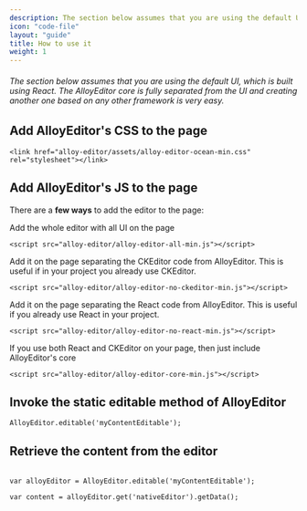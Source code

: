 ```yaml
---
description: The section below assumes that you are using the default UI, which is built using React. The AlloyEditor core is fully separated from the UI and creating another one based on any other framework is very easy.
icon: "code-file"
layout: "guide"
title: How to use it
weight: 1
---
```


###### The section below assumes that you are using the default UI, which is built using React. The AlloyEditor core is fully separated from the UI and creating another one based on any other framework is very easy.

<article id="article1">

## Add AlloyEditor's CSS to the page

<pre><code class="html">&lt;link href="alloy-editor/assets/alloy-editor-ocean-min.css" rel="stylesheet"&gt;&lt;/link&gt;</code></pre>

</article>

<article id="article2">

## Add AlloyEditor's JS to the page

There are a <strong>few ways</strong> to add the editor to the page:

<section>
  <span>Add the whole editor with all UI on the page</span>
  <pre><code>&lt;script src="alloy-editor/alloy-editor-all-min.js"&gt;&lt;/script&gt;</code></pre>

  <span>Add it on the page separating the CKEditor code from AlloyEditor. This is useful if in your project you already use CKEditor.</span>
  <pre><code>&lt;script src="alloy-editor/alloy-editor-no-ckeditor-min.js"&gt;&lt;/script&gt;</code></pre>

  <span>Add it on the page separating the React code from AlloyEditor. This is useful if you already use React in your project.</span>
  <pre><code>&lt;script src="alloy-editor/alloy-editor-no-react-min.js"&gt;&lt;/script&gt;</code></pre>

  <span>If you use both React and CKEditor on your page, then just include AlloyEditor's core</span>
  <pre><code>&lt;script src="alloy-editor/alloy-editor-core-min.js"&gt;&lt;/script&gt;</code></pre>
</section>


</article>

<article id="article3">

## Invoke the static editable method of AlloyEditor

<pre><code class="javascript">AlloyEditor.editable('myContentEditable');</code></pre>
</article>

<article id="article4">

## Retrieve the content from the editor

<pre>
	<code>
var alloyEditor = AlloyEditor.editable('myContentEditable');

var content = alloyEditor.get('nativeEditor').getData();
	</code>
</pre>

</article>